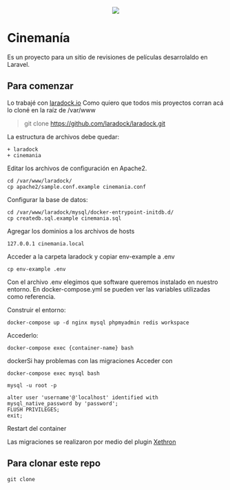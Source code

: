 <p align="center">
<img src="https://laravel.com/assets/img/components/logo-laravel.svg"></p>


# Cinemanía

Es un proyecto para un sitio de revisiones de películas desarrolaldo en Laravel.

## Para comenzar 

Lo trabajé con [laradock.io](http://laradock.io/)
Como quiero que todos mis proyectos corran acá lo cloné en la raíz de /var/www

> git clone https://github.com/laradock/laradock.git


La estructura de archivos debe quedar: 
```
+ laradock
+ cinemania

```

Editar los archivos de configuración en Apache2.

```
cd /var/www/laradock/
cp apache2/sample.conf.example cinemania.conf
```

Configurar la base de datos:

```
cd /var/www/laradock/mysql/docker-entrypoint-initdb.d/
cp createdb.sql.example cinemania.sql
```

Agregar los dominios a los archivos de hosts

```
127.0.0.1 cinemania.local

```

Acceder a la carpeta laradock y copiar env-example a .env

```
cp env-example .env
```
Con el archivo .env elegimos que software queremos instalado en nuestro entorno. En docker-compose.yml se pueden ver las variables utilizadas como referencia.


Construir el entorno:

```
docker-compose up -d nginx mysql phpmyadmin redis workspace 

```

Accederlo:

```
docker-compose exec {container-name} bash
```

dockerSi hay problemas con las migraciones
Acceder con 
```
docker-compose exec mysql bash

mysql -u root -p

alter user 'username'@'localhost' identified with mysql_native_password by 'password';
FLUSH PRIVILEGES;
exit;
```
Restart del container

Las migraciones se realizaron por medio del plugin  [Xethron](https://github.com/Xethron/migrations-generator)

## Para clonar este repo

```
git clone


```